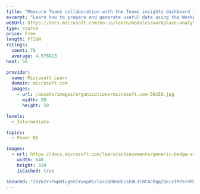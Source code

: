 ```yaml
---
title: "Measure Teams collaboration with the Teams insights dashboard in Workplace Analytics"
excerpt: "Learn how to prepare and generate useful data using the Workplace Analytics Power BI Teams insights dashboard.  Analyze Microsoft Teams adoption trends from the populated reports."
webUrl: https://docs.microsoft.com/en-us/learn/modules/workplace-analytics-teams-insights/
type: course
price: Free
length: PT28M
ratings:
  count: 78
  average: 4.576923
heat: 50

provider:
  name: Microsoft Learn
  domain: microsoft.com
  images:
    - url: /assets/images/organizations/microsoft.com-50x50.jpg
      width: 50
      height: 50

levels:
  - Intermediate

topics:
  - Power BI

images:
  - url: https://docs.microsoft.com/learn/achievements/generic-badge-social.png
    width: 640
    height: 320
    isCached: true

secured: "25Y62r+PwpHTvgSSTYwepDG/lxc2QODndGcsEWLdT8CAcOqq2QkizTM75rVRWNFKofF7tErrcgSA5hzaCxw9mWGbJWqtNWIvOxwE0QbjVmoZnCzozDXzHcSOXRRfM/xLpITEh8Vgfhc84F9aY1/0Ley0MIE/nauhL+F5RhjpEIvvOXq6nI+kPldC6GQ92ZsZc+D6u1q060ICPeXXBiX0Pw7zhaxHxan1Ma56IrJh/ovIL8RZ/x+ujgVidCtRpy9lVBeBHxD9pPutspe4BSdPzA8b2KFn1q5cbHhsuOcAeTq/tKBUC8laN5iRwfOntWuBsA1w02tOhl6QLG7LnUdZiKuMFJ2LEixOzDz72stFmM/BM4rVsfGLZS9rb9ob4rMnFQ2eLpvlJvW4Rl+7d5g13CjbFt6b73LiLVlTUfNjHhY=;KPxF/F+IYJvgA9WCBv5zEg=="
---
```


